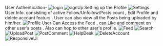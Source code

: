 User Authentication-
![login](https://github.com/iamharshvardhangehlot/Chat_Bharat.github.io/assets/114102704/341598ed-32e9-4428-afa8-1076fa66e5a5)
![signUp](https://github.com/iamharshvardhangehlot/Chat_Bharat.github.io/assets/114102704/46514267-364d-4caf-b640-155f5cbecff6)
Setting up the Profile
![Settings](https://github.com/iamharshvardhangehlot/Chat_Bharat.github.io/assets/114102704/a5424018-be23-4d16-b8db-a306c97d5b4c)
User Info. consisting of active Follow/Unfollow/Posts count , Edit Profile and delete account featurs . User can also view all the Posts being uploaded by him/her.
![Profile](https://github.com/iamharshvardhangehlot/Chat_Bharat.github.io/assets/114102704/988ec0ad-ccc7-42c6-835b-b867c8397c77)
User Can Access the Feed , can Like and comment on  other user's posts . Also can hop to other user's profile.
![Feed](https://github.com/iamharshvardhangehlot/Chat_Bharat.github.io/assets/114102704/d2c167f0-2a53-4c78-b4e4-831ed943eda4)
![Search](https://github.com/iamharshvardhangehlot/Chat_Bharat.github.io/assets/114102704/ed0ec3db-cd05-4e34-8751-0958060d3ec5)
![UploadPost](https://github.com/iamharshvardhangehlot/Chat_Bharat.github.io/assets/114102704/931c23d0-aea6-425f-baf4-4210101eb2b4)
![PostComment](https://github.com/iamharshvardhangehlot/Chat_Bharat.github.io/assets/114102704/f2860a85-c0f5-41a6-ad17-fcfaf2a86526)
![HelpDesk](https://github.com/iamharshvardhangehlot/Chat_Bharat.github.io/assets/114102704/118be2cd-dbd6-4d65-8415-4307bdaef3fc)
![DeleteAccount](https://github.com/iamharshvardhangehlot/Chat_Bharat.github.io/assets/114102704/035582a1-46c7-47ae-ae81-ea0fa0c7f910)
![ResponsiveUI](https://github.com/iamharshvardhangehlot/Chat_Bharat.github.io/assets/114102704/b68feabc-a794-4c7d-be77-a21cbb6e1ec8)
